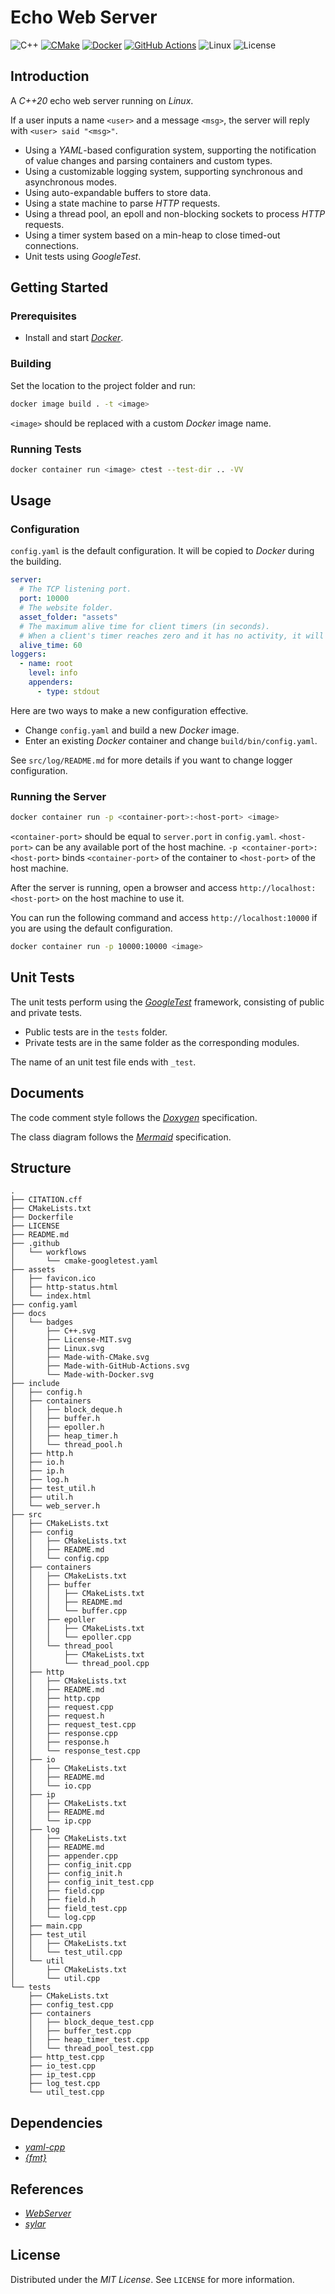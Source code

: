 # Echo Web Server

![C++](docs/badges/C++.svg)
[![CMake](docs/badges/Made-with-CMake.svg)](https://cmake.org)
[![Docker](docs/badges/Made-with-Docker.svg)](https://www.docker.com)
[![GitHub Actions](docs/badges/Made-with-GitHub-Actions.svg)](https://github.com/features/actions)
![Linux](docs/badges/Linux.svg)
![License](docs/badges/License-MIT.svg)

## Introduction

A *C++20* echo web server running on *Linux*.

If a user inputs a name `<user>` and a message `<msg>`, the server will reply with `<user> said "<msg>"`.

- Using a *YAML*-based configuration system, supporting the notification of value changes and parsing containers and custom types.
- Using a customizable logging system, supporting synchronous and asynchronous modes.
- Using auto-expandable buffers to store data.
- Using a state machine to parse *HTTP* requests.
- Using a thread pool, an epoll and non-blocking sockets to process *HTTP* requests.
- Using a timer system based on a min-heap to close timed-out connections.
- Unit tests using *GoogleTest*.

## Getting Started

### Prerequisites

- Install and start [*Docker*](https://www.docker.com).

### Building

Set the location to the project folder and run:

```bash
docker image build . -t <image>
```

`<image>` should be replaced with a custom *Docker* image name.

### Running Tests

```bash
docker container run <image> ctest --test-dir .. -VV
```

## Usage

### Configuration

`config.yaml` is the default configuration. It will be copied to *Docker* during the building.

```yaml
server:
  # The TCP listening port.
  port: 10000
  # The website folder.
  asset_folder: "assets"
  # The maximum alive time for client timers (in seconds).
  # When a client's timer reaches zero and it has no activity, it will disconnect.
  alive_time: 60
loggers:
  - name: root
    level: info
    appenders:
      - type: stdout
```

Here are two ways to make a new configuration effective.

- Change `config.yaml` and build a new *Docker* image.
- Enter an existing *Docker* container and change `build/bin/config.yaml`.

See `src/log/README.md` for more details if you want to change logger configuration.

### Running the Server

```bash
docker container run -p <container-port>:<host-port> <image>
```

`<container-port>` should be equal to `server.port` in `config.yaml`. `<host-port>` can be any available port of the host machine. `-p <container-port>:<host-port>` binds `<container-port>` of the container to `<host-port>` of the host machine.

After the server is running, open a browser and access `http://localhost:<host-port>` on the host machine to use it.

You can run the following command and access `http://localhost:10000` if you are using the default configuration.

```bash
docker container run -p 10000:10000 <image>
```

## Unit Tests

The unit tests perform using the [*GoogleTest*](http://google.github.io/googletest) framework, consisting of public and private tests.

- Public tests are in the `tests` folder.
- Private tests are in the same folder as the corresponding modules.

The name of an unit test file ends with `_test`.

## Documents

The code comment style follows the [*Doxygen*](http://www.doxygen.nl) specification.

The class diagram follows the [*Mermaid*](https://mermaid-js.github.io/mermaid/#) specification.

## Structure

```
.
├── CITATION.cff
├── CMakeLists.txt
├── Dockerfile
├── LICENSE
├── README.md
├── .github
│   └── workflows
│       └── cmake-googletest.yaml
├── assets
│   ├── favicon.ico
│   ├── http-status.html
│   └── index.html
├── config.yaml
├── docs
│   └── badges
│       ├── C++.svg
│       ├── License-MIT.svg
│       ├── Linux.svg
│       ├── Made-with-CMake.svg
│       ├── Made-with-GitHub-Actions.svg
│       └── Made-with-Docker.svg
├── include
│   ├── config.h
│   ├── containers
│   │   ├── block_deque.h
│   │   ├── buffer.h
│   │   ├── epoller.h
│   │   ├── heap_timer.h
│   │   └── thread_pool.h
│   ├── http.h
│   ├── io.h
│   ├── ip.h
│   ├── log.h
│   ├── test_util.h
│   ├── util.h
│   └── web_server.h
├── src
│   ├── CMakeLists.txt
│   ├── config
│   │   ├── CMakeLists.txt
│   │   ├── README.md
│   │   └── config.cpp
│   ├── containers
│   │   ├── CMakeLists.txt
│   │   ├── buffer
│   │   │   ├── CMakeLists.txt
│   │   │   ├── README.md
│   │   │   └── buffer.cpp
│   │   ├── epoller
│   │   │   ├── CMakeLists.txt
│   │   │   └── epoller.cpp
│   │   └── thread_pool
│   │       ├── CMakeLists.txt
│   │       └── thread_pool.cpp
│   ├── http
│   │   ├── CMakeLists.txt
│   │   ├── README.md
│   │   ├── http.cpp
│   │   ├── request.cpp
│   │   ├── request.h
│   │   ├── request_test.cpp
│   │   ├── response.cpp
│   │   ├── response.h
│   │   └── response_test.cpp
│   ├── io
│   │   ├── CMakeLists.txt
│   │   ├── README.md
│   │   └── io.cpp
│   ├── ip
│   │   ├── CMakeLists.txt
│   │   ├── README.md
│   │   └── ip.cpp
│   ├── log
│   │   ├── CMakeLists.txt
│   │   ├── README.md
│   │   ├── appender.cpp
│   │   ├── config_init.cpp
│   │   ├── config_init.h
│   │   ├── config_init_test.cpp
│   │   ├── field.cpp
│   │   ├── field.h
│   │   ├── field_test.cpp
│   │   └── log.cpp
│   ├── main.cpp
│   ├── test_util
│   │   ├── CMakeLists.txt
│   │   └── test_util.cpp
│   └── util
│       ├── CMakeLists.txt
│       └── util.cpp
└── tests
    ├── CMakeLists.txt
    ├── config_test.cpp
    ├── containers
    │   ├── block_deque_test.cpp
    │   ├── buffer_test.cpp
    │   ├── heap_timer_test.cpp
    │   └── thread_pool_test.cpp
    ├── http_test.cpp
    ├── io_test.cpp
    ├── ip_test.cpp
    ├── log_test.cpp
    └── util_test.cpp
```

## Dependencies

- [*yaml-cpp*](https://github.com/jbeder/yaml-cpp)
- [*{fmt}*](https://github.com/fmtlib/fmt)

## References

- [*WebServer*](https://github.com/markparticle/WebServer)
- [*sylar*](https://github.com/sylar-yin/sylar)

## License

Distributed under the *MIT License*. See `LICENSE` for more information.